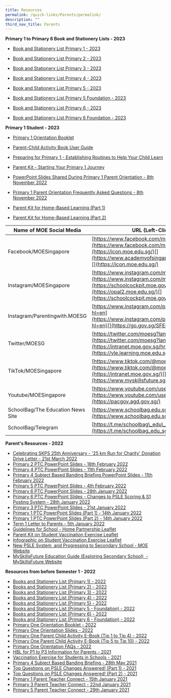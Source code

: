 ```yaml
---
title: Resources
permalink: /quick-links/Parents/permalink/
description: ""
third_nav_title: Parents
---
```

**Primary 1 to Primary 6 Book and Stationery Lists - 2023**<br>
*   [Book and Stationery List Primary 1 - 2023](/files/Parent%20Resources/Booklist2023/P1%20Booklist%202023.pdf)

*  [Book and Stationery List Primary 2 - 2023](/files/Parent%20Resources/Booklist2023/P2%20Booklist%202023.pdf)

*  [Book and Stationery List Primary 3 - 2023](/files/Parent%20Resources/Booklist2023/P3%20Booklist%202023.pdf)

*  [Book and Stationery List Primary 4 - 2023](/files/Parent%20Resources/Booklist2023/P4%20Booklist%202023.pdf)

*  [Book and Stationery List Primary 5 - 2023](/files/Parent%20Resources/Booklist2023/P5%20Booklist%202023.pdf)

*  [Book and Stationery List Primary 5 Foundation - 2023](/files/Parent%20Resources/Booklist2023/P5%20Foundation%20Booklist%202023.pdf)

*  [Book and Stationery List Primary 6 - 2023](/files/Parent%20Resources/Booklist2023/P6%20Booklist%202023.pdf)

*  [Book and Stationery List Primary 6 Foundation - 2023](/files/Parent%20Resources/Booklist2023/P6%20Foundation%20Booklist%202023.pdf)


**Primary 1 Student - 2023**<br>
*   [Primary 1 Orientation Booklet](/files/Parent%20Resources/ParentResourcesP1Student2023/P1%20Orientation%20Booklet%202023.pdf)

*  [Parent-Child Activity Book User Guide](/files/Parent%20Resources/ParentResourcesP1Student2023/Parent%20Child%20Activity%20ReadySetGo.pdf)

*   [Preparing for Primary 1 - Establishing Routines to Help Your Child Learn](/files/Parent%20Resources/ParentResourcesP1Student2023/Preparing%20for%20P1%20Establishing%20Routines%20To%20Help%20Your%20Child%20Learn.pdf)

*   [Parent Kit - Starting Your Primary 1 Journey](/files/Parent%20Resources/ParentResourcesP1Student2023/Parent%20Kit%20Starting%20Your%20Primary%201%20Journey.pdf)

*   [PowerPoint Slides Shared During Primary 1 Parent Orientation - 8th November 2022](/files/Parent%20Resources/ParentResourcesP1Student2023/PowerPoint%20Slides%20Shared%20During%20P1%20Parent%20Orientation%202022%208th%20Nov%2022.pdf)

*   [Primary 1 Parent Orientation Frequently Asked Questions - 8th November 2022](/files/Parent%20Resources/ParentResourcesP1Student2023/P1%20Parent%20Orientation%20FAQ%208th%20Nov%202022.pdf)

*   [Parent Kit for Home-Based Learning&nbsp;(Part 1)](/files/resource-kit---hbl-(part-1).pdf)

*   [Parent Kit for Home-Based Learning&nbsp;(Part 2)](/files/Resource%20Kit%20-%20HBL%20(Part%202).pdf)


| Name of MOE Social Media | URL (Left-Click Below) |
| --- | --- |
| Facebook/MOESingapore | [https://www.facebook.com/moesingapore/](https://www.facebook.com/moesingapore/)[](https://icon.moe.edu.sg/)[](https://www.academyofsingaporeteachers.moe.gov.sg/)[](https://icon.moe.edu.sg/) |
| Instagram/MOESingapore | [https://www.instagram.com/moesingapore/?hl=en](https://www.instagram.com/moesingapore/?hl=en)[](https://schoolcockpit.moe.gov.sg/)[](https://opal2.moe.edu.sg/)[](https://schoolcockpit.moe.gov.sg/) |
| Instagram/Parentingwith.MOESG | [](https://www.hrp.gov.sg/)[https://www.instagram.com/parentingwith.moesg/?hl=en](https://www.instagram.com/parentingwith.moesg/?hl=en)[](https://go.gov.sg/SFEd)  |
| Twitter/MOESG | [https://twitter.com/moesg?lang=en](https://twitter.com/moesg?lang=en)[](https://intranet.moe.gov.sg/hronline)[](https://vle.learning.moe.edu.sg/) |
| TikTok/MOESingapore | [https://www.tiktok.com/@moesingapore](https://www.tiktok.com/@moesingapore)[](https://intranet.moe.gov.sg/)[](https://www.myskillsfuture.sg/primary) |
| Youtube/MOESingapore  | [https://www.youtube.com/user/moespore](https://www.youtube.com/user/moespore)[](https://pacgov.agd.gov.sg/) |
| SchoolBag/The Education News Site  | [](https://iexams.seab.gov.sg%20/)[https://www.schoolbag.edu.sg/](https://www.schoolbag.edu.sg/)  |
| SchoolBag/Telegram  | [](https://pg.moe.edu.sg%20/)[https://t.me/schoolbag\_edu\_sg](https://t.me/schoolbag_edu_sg) |



**Parent's Resources - 2022**<br>
*   [Celebrating SKPS 25th Anniversary - '25 km Run for Charity' Donation Drive Letter - 21st March 2022](https://sengkangpri-moe-edu-sg-admin.cwp.sg/qql/slot/u532/Partners/2022/Resources/25th%20Anniversary%20Donation%20Drive%20Letter.pdf)
*   [Primary 2 PTC PowerPoint Slides - 18th February 2022](https://sengkangpri-moe-edu-sg-admin.cwp.sg/qql/slot/u532/Partners/2022/Resources/P2%20YH%20PTC%202022_For%20parents.pdf)
*   [Primary 4 PTC PowerPoint Slides - 11th February 2022](https://sengkangpri-moe-edu-sg-admin.cwp.sg/qql/slot/u532/Partners/2022/Resources/P4%20PTC%202022_11%20Feb.pdf)
*   [Primary 4 Subject Based Banding Briefing PowerPoint Slides - 11th February 2022](https://sengkangpri-moe-edu-sg-admin.cwp.sg/qql/slot/u532/Staff/Primary%204/2022/P4%20SBB%20Briefing%202022.pdf)
*   [Primary 5 PTC PowerPoint Slides - 4th February 2022](https://sengkangpri-moe-edu-sg-admin.cwp.sg/qql/slot/u532/Partners/2022/Resources/P5%20PTC%202022.pdf)
*   [Primary 6 PTC PowerPoint Slides - 28th January 2022](https://sengkangpri-moe-edu-sg-admin.cwp.sg/qql/slot/u532/Partners/2022/Resources/P6%20PTC%202022_Year%20Head%2028%20Jan%20PDF.pdf)
*   [Primary 6 PTC PowerPoint Slides - Changes to PSLE Scoring & S1 Posting System - 28th January 2022](https://sengkangpri-moe-edu-sg-admin.cwp.sg/qql/slot/u532/Partners/2022/Resources/P6%20SL%20PTC%202022%20on%20PSLE_28%20Jan.pdf)
*   [Primary 3 PTC PowerPoint Slides - 21st January 2022](https://sengkangpri-moe-edu-sg-admin.cwp.sg/qql/slot/u532/Partners/2022/Resources/P3%20PTC%202022.pdf)
*   [Primary 1 PTC PowerPoint Slides (Part 1) - 14th January 2022](https://sengkangpri-moe-edu-sg-admin.cwp.sg/qql/slot/u532/Partners/2022/Resources/P1%202022%20PTC_part%201.pdf)
*   [Primary 1 PTC PowerPoint Slides (Part 2) - 14th January 2022](https://sengkangpri-moe-edu-sg-admin.cwp.sg/qql/slot/u532/Partners/2022/Resources/P1%202022%20PTC_part%202.pdf)
*   [Term 1 Letter to Parents - 5th January 2022](https://sengkangpri-moe-edu-sg-admin.cwp.sg/qql/slot/u532/Partners/2022/Resources/Term%201%20Letter%20to%20Parents%202022.pdf)
*   [Guidelines for School - Home Partnership Leaflet](https://sengkangpri-moe-edu-sg-admin.cwp.sg/qql/slot/u532/Partners/2022/Resources/guidelines-for-school-home-partnership.pdf)
*   [Parent Kit on Student Vaccination Exercise Leaflet](https://sengkangpri-moe-edu-sg-admin.cwp.sg/qql/slot/u532/Others/Announcements/2021/Info%20on%20Stdnt%20Vaccination%20Exercise/Resource%202%20Parent%20Kit%20on%20Student%20Vaccination%20Exercise.pdf)
*   [Infographic on Student Vaccination Exercise Leaflet](https://sengkangpri-moe-edu-sg-admin.cwp.sg/qql/slot/u532/Others/Announcements/2021/Info%20on%20Stdnt%20Vaccination%20Exercise/Resource%203%20One%20page%20Infographic%20on%20Student%20Vaccination%20Exercise.pdf)
*   [New PSLE System  and Progressing to Secondary School - MOE Website](https://www.moe.gov.sg/microsites/psle-fsbb/index.html)
*   [MySkillsFuture Education Guide (Exploring Secondary School)  - MySkillsFuture Website](https://www.myskillsfuture.gov.sg/content/student/en/primary/education-guide/explore-school.html)


**Resources from before Semester 1 - 2022**<br>
*   [Books and Stationery List (Primary 1) - 2022](https://sengkangpri-moe-edu-sg-admin.cwp.sg/qql/slot/u532/Partners/2022/Booklist/P1%20Booklist.pdf)[](https://sengkangpri-moe-edu-sg-admin.cwp.sg/)
*   [Books and Stationery List (Primary 2) - 2022](https://sengkangpri-moe-edu-sg-admin.cwp.sg/qql/slot/u532/Partners/2022/Booklist/P2%20Booklist.pdf)
*   [Books and Stationery List (Primary 3) - 2022](https://sengkangpri-moe-edu-sg-admin.cwp.sg/qql/slot/u532/Partners/2022/Booklist/P3%20Booklist.pdf)[](https://sengkangpri-moe-edu-sg-admin.cwp.sg/)
*   [Books and Stationery List (Primary 4) - 2022](https://sengkangpri-moe-edu-sg-admin.cwp.sg/qql/slot/u532/Partners/2022/Booklist/P4%20Booklist.pdf)
*   [Books and Stationery List (Primary 5) - 2022](https://sengkangpri-moe-edu-sg-admin.cwp.sg/qql/slot/u532/Partners/2022/Booklist/P5%20Booklist.pdf)
*   [Books and Stationery List (Primary 5 - Foundation) - 2022](https://sengkangpri-moe-edu-sg-admin.cwp.sg/qql/slot/u532/Partners/2022/Booklist/P5%20FDN%20Booklist.pdf)[](https://sengkangpri-moe-edu-sg-admin.cwp.sg/)
*   [Books and Stationery List (Primary 6) - 2022](https://sengkangpri-moe-edu-sg-admin.cwp.sg/qql/slot/u532/Partners/2022/Booklist/P6%20Booklist.pdf)
*   [Books and Stationery List (Primary 6 - Foundation) - 2022](https://sengkangpri-moe-edu-sg-admin.cwp.sg/qql/slot/u532/Partners/2022/Booklist/P6%20FDN%20Booklist.pdf)
*   [Primary One Orientation Booklet - 2022](https://sengkangpri-moe-edu-sg-admin.cwp.sg/qql/slot/u532/Partners/2022/P1%20-%202022%20Orientation%20Booklet.pdf)[](https://sengkangpri-moe-edu-sg-admin.cwp.sg/)
*   [Primary One Orientation Slides - 2022](https://sengkangpri-moe-edu-sg-admin.cwp.sg/qql/slot/u532/Partners/2022/P1%20-%202022%20Orientation%20Slides.pdf)
*   [Primary One Parent Child Activity E-Book (Tip 1 to Tip 4) - 2022](https://sengkangpri-moe-edu-sg-admin.cwp.sg/qql/slot/u532/Partners/2022/P1%20-%202022%20Parent%20Child%20Activity%20e-Book%20Tip%201%20to%20Tip%204.pdf)
*   [Primary One Parent Child Activity E-Book (Tip 5 to Tip 10) - 2022](https://sengkangpri-moe-edu-sg-admin.cwp.sg/qql/slot/u532/Partners/2022/P1%20-%202022%20Parent%20Child%20Activity%20e-Book%20Tip%205%20to%20Tip%2010.pdf)
*   [Primary One Orientation FAQs - 2022](https://sengkangpri-moe-edu-sg-admin.cwp.sg/qql/slot/u532/Partners/2022/P1%20-%202022%20Orientation%20FAQs.pdf)
*   [HBL for P1 to P3 Information for Parents - 2021](https://sengkangpri-moe-edu-sg-admin.cwp.sg/qql/slot/u532/Others/Announcements/2021/HBL%20for%20P1%20to%20P3_Information%20for%20Parents.pdf)
*   [Vaccination Exercise for Students in Schools - 2021](https://sengkangpri-moe-edu-sg-admin.cwp.sg/qql/slot/u532/Others/Announcements/2021/Info%20on%20Stdnt%20Vaccination%20Exercise/Resource%201%20Press%20Release%20on%20Vaccination%20Exercise%20for%20Students.pdf)
*   [Primary 4 Subject Based Banding Briefing - 28th May 2021](https://sengkangpri-moe-edu-sg-admin.cwp.sg/qql/slot/u532/Partners/Parents%20Resources/P4%20SBB%20Briefing%2028%20May%202021.pdf)
*   [Top Questions on PSLE Changes Answered! (Part 1) - 2021](https://www.youtube.com/watch?v=pp5rWUMMtIc)
*   [Top Questions on PSLE Changes Answered! (Part 2) - 2021](https://www.youtube.com/watch?v=44m7HE7flhQ)
*   [Primary 1 Parent Teacher Connect - 15th January 2021](https://sengkangpri-moe-edu-sg-admin.cwp.sg/qql/slot/u532/Staff/Primary%201/2021/P1%20PTC%202021%20Part%201%20School%20Website.pdf)
*   [Primary 3 Parent Teacher Connect - 22nd January 2021](https://sengkangpri-moe-edu-sg-admin.cwp.sg/qql/slot/u532/Staff/Primary%203/2021/PTC%202021_P3%20YH%2020%20Jan.pdf)[](https://sengkangpri-moe-edu-sg-admin.cwp.sg/)
*   [Primary 5 Parent Teacher Connect - 29th January 2021](https://sengkangpri-moe-edu-sg-admin.cwp.sg/qql/slot/u532/Staff/Primary%205/2021/P5%20PTC%202021_YH.pdf)
